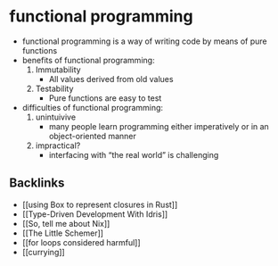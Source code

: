 # functional programming

-   functional programming is a way of writing code by means of pure functions
-   benefits of functional programming:
    1.  Immutability
        -   All values derived from old values
    2.  Testability
        -   Pure functions are easy to test
-   difficulties of functional programming:
    1.  unintuivive
        -   many people learn programming either imperatively or in an object-oriented manner
    2.  impractical?
        -   interfacing with &ldquo;the real world&rdquo; is challenging


## Backlinks

-   [[using Box to represent closures in Rust]]
-   [[Type-Driven Development With Idris]]
-   [[So, tell me about Nix]]
-   [[The Little Schemer]]
-   [[for loops considered harmful]]
-   [[currying]]
